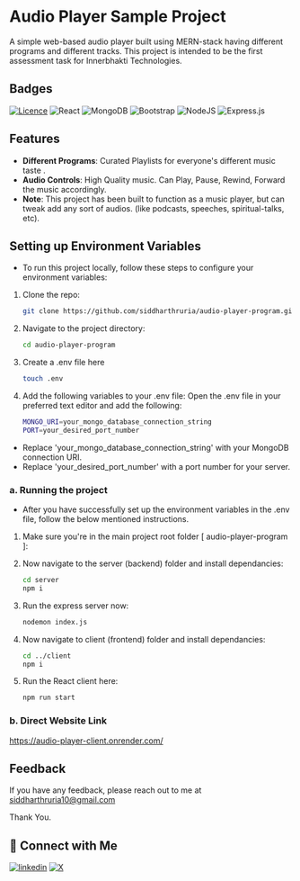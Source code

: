 # Audio Player Sample Project
A simple web-based audio player built using MERN-stack having different programs and different tracks. This project is intended to be the first assessment task for Innerbhakti Technologies.

## Badges
[![Licence](https://img.shields.io/github/license/Ileriayo/markdown-badges?style=for-the-badge)](./LICENSE)
![React](https://img.shields.io/badge/react-%2320232a.svg?style=for-the-badge&logo=react&logoColor=%2361DAFB)
![MongoDB](https://img.shields.io/badge/MongoDB-%234ea94b.svg?style=for-the-badge&logo=mongodb&logoColor=white)
![Bootstrap](https://img.shields.io/badge/bootstrap-%238511FA.svg?style=for-the-badge&logo=bootstrap&logoColor=white)
![NodeJS](https://img.shields.io/badge/node.js-6DA55F?style=for-the-badge&logo=node.js&logoColor=white)
![Express.js](https://img.shields.io/badge/Express.js-%23404d59.svg?logo=express&logoColor=%2361DAFB)


## Features

- **Different Programs**: Curated Playlists for everyone's different music taste . <br />
- **Audio Controls**: High Quality music. Can Play, Pause, Rewind, Forward the music accordingly. <br />
- **Note**: This project has been built to function as a music player, but can tweak add any sort of audios. (like podcasts, speeches, spiritual-talks, etc).


## Setting up Environment Variables

- To run this project locally, follow these steps to configure your environment variables:

1. Clone the repo:
   ```bash
   git clone https://github.com/siddharthruria/audio-player-program.git
   ```
   
2. Navigate to the project directory:
   ```bash
   cd audio-player-program
   ```
   
3. Create a .env file here
   ```bash
   touch .env
   ```
   
4. Add the following variables to your .env file: Open the .env file in your preferred text editor and add the following:
   ```bash
   MONGO_URI=your_mongo_database_connection_string   
   PORT=your_desired_port_number
   ```
- Replace 'your_mongo_database_connection_string' with your MongoDB connection URI.<br />
- Replace 'your_desired_port_number' with a port number for your server.<br />


### a. Running the project

- After you have successfully set up the environment variables in the .env file, follow the below mentioned instructions.
1. Make sure you're in the main project root folder [ audio-player-program ]: 

2. Now navigate to the server (backend) folder and install dependancies:
   ```bash
   cd server
   npm i
   ```

3. Run the express server now:
   ```bash
   nodemon index.js
   ```
   
4. Now navigate to client (frontend) folder and install dependancies:
   ```bash
   cd ../client
   npm i
   ```

5. Run the React client here:
   ```bash
   npm run start
   ```
   
### b. Direct Website Link
https://audio-player-client.onrender.com/

## Feedback

If you have any feedback, please reach out to me at siddharthruria10@gmail.com

Thank You.
## 🔗 Connect with Me
[![linkedin](https://img.shields.io/badge/linkedin-0A66C2?style=for-the-badge&logo=linkedin&logoColor=white)](https://www.linkedin.com/in/ruria-siddharth/)
[![X](https://img.shields.io/badge/X-%23000000.svg?style=for-the-badge&logo=X&logoColor=white)](https://x.com/ruriaxcodes)
